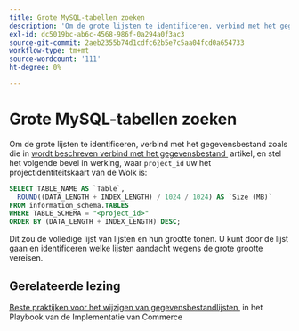 ```yaml
---
title: Grote MySQL-tabellen zoeken
description: 'Om de grote lijsten te identificeren, verbind met het gegevensbestand zoals die in [verbindt met het gegevensbestand] (https://experienceleague.adobe.com/nl/docs/commerce-cloud-service/user-guide/configure/service/mysql#connect-to-the-database) artikel wordt beschreven, en stel het volgende bevel in werking, waar project_id uw het projectidentiteitskaart van de Wolk is:'
exl-id: dc5019bc-ab6c-4568-986f-0a294a0f3ac3
source-git-commit: 2aeb2355b74d1cdfc62b5e7c5aa04fcd0a654733
workflow-type: tm+mt
source-wordcount: '111'
ht-degree: 0%

---
```


# Grote MySQL-tabellen zoeken

Om de grote lijsten te identificeren, verbind met het gegevensbestand zoals die in [&#x200B; wordt beschreven verbind met het gegevensbestand &#x200B;](https://experienceleague.adobe.com/nl/docs/commerce-cloud-service/user-guide/configure/service/mysql#connect-to-the-database) artikel, en stel het volgende bevel in werking, waar `project_id` uw het projectidentiteitskaart van de Wolk is:

```sql
SELECT TABLE_NAME AS `Table`,
  ROUND((DATA_LENGTH + INDEX_LENGTH) / 1024 / 1024) AS `Size (MB)`
FROM information_schema.TABLES
WHERE TABLE_SCHEMA = "<project_id>"
ORDER BY (DATA_LENGTH + INDEX_LENGTH) DESC;
```

Dit zou de volledige lijst van lijsten en hun grootte tonen. U kunt door de lijst gaan en identificeren welke lijsten aandacht wegens de grote grootte vereisen.

## Gerelateerde lezing

[&#x200B; Beste praktijken voor het wijzigen van gegevensbestandlijsten &#x200B;](https://experienceleague.adobe.com/nl/docs/commerce-operations/implementation-playbook/best-practices/development/modifying-core-and-third-party-tables#why-adobe-recommends-avoiding-modifications) in het Playbook van de Implementatie van Commerce
